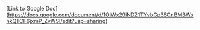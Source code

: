 [Link to Google Doc] (https://docs.google.com/document/d/1OIWx29iNDZ1TYvbGp36CnBMBWxnkQTCF6jxmP_ZvWSI/edit?usp=sharing)
